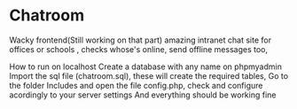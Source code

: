 # Chatroom
Wacky frontend(Still working on that part) amazing intranet chat site for offices or schools , checks whose's online, send offline messages too,


How to run on localhost
Create a database with any name on phpmyadmin
Import the sql file (chatroom.sql), these will create the required tables,
Go to the folder Includes and open the file config.php, check and configure acordingly to your server settings
And everything should be working fine
